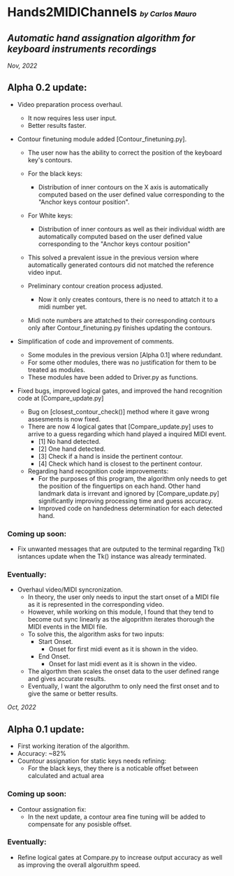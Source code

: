 # Hands2MIDIChannels <font size="3" >_by Carlos Mauro_ </font>

## _Automatic hand assignation algorithm for keyboard instruments recordings_

_Nov, 2022_

## Alpha 0.2 update:

- Video preparation process overhaul.

  - It now requires less user input.
  - Better results faster.

- Contour finetuning module added [Contour_finetuning.py].

  - The user now has the ability to correct the position of the keyboard key's contours.
  - For the black keys:
    - Distribution of inner contours on the X axis is automatically computed based on the user defined value corresponding to the "Anchor keys contour position".
  - For White keys:
    - Distribution of inner contours as well as their individual width are automatically computed based on the user defined value corresponding to the "Anchor keys contour position"
  - This solved a prevalent issue in the previous version where automatically generated contours did not matched the reference video input.

  - Preliminary contour creation process adjusted.
    - Now it only creates contours, there is no need to attatch it to a midi number yet.
  - Midi note numbers are attatched to their corresponding contours only after Contour_finetuning.py finishes updating the contours.

- Simplification of code and improvement of comments.

  - Some modules in the previous version [Alpha 0.1] where redundant.
  - For some other modules, there was no justification for them to be treated as modules.
  - These modules have been added to Driver.py as functions.

- Fixed bugs, improved logical gates, and improved the hand recognition code at [Compare_update.py]
  - Bug on [closest_contour_check()] method where it gave wrong assesments is now fixed.
  - There are now 4 logical gates that [Compare_update.py] uses to arrive to a guess regarding which hand played a inquired MIDI event.
    - [1] No hand detected.
    - [2] One hand detected.
    - [3] Check if a hand is inside the pertinent contour.
    - [4] Check which hand is closest to the pertinent contour.
  - Regarding hand recognition code improvements:
    - For the purposes of this program, the algorithm only needs to get the position of the finguertips on each hand. Other hand landmark data is irrevant and ignored by [Compare_update.py] significantly improving processing time and guess accuracy.
    - Improved code on handedness determination for each detected hand.

### Coming up soon:

- Fix unwanted messages that are outputed to the terminal regarding Tk() isntances update when the Tk() instance was already terminated.

### Eventually:

- Overhaul video/MIDI syncronization.
  - In theory, the user only needs to input the start onset of a MIDI file as it is represented in the corresponding video.
  - However, while working on this module, I found that they tend to become out sync linearly as the algoprithm iterates thorough the MIDI events in the MIDI file.
  - To solve this, the algorithm asks for two inputs:
    - Start Onset.
      - Onset for first midi event as it is shown in the video.
    - End Onset.
      - Onset for last midi event as it is shown in the video.
  - The algorthm then scales the onset data to the user defined range and gives accurate results.
  - Eventually, I want the algoruthm to only need the first onset and to give the same or better results.

_Oct, 2022_

## Alpha 0.1 update:

- First working iteration of the algorithm.
- Accuracy: ~82%
- Countour assignation for static keys needs refining:
  - For the black keys, they there is a noticable offset between calculated and actual area

### Coming up soon:

- Contour assignation fix:
  - In the next update, a contour area fine tuning will be added to compensate for any posisble offset.

### Eventually:

- Refine logical gates at Compare.py to increase output accuracy as well as improving the overall algoruithm speed.
